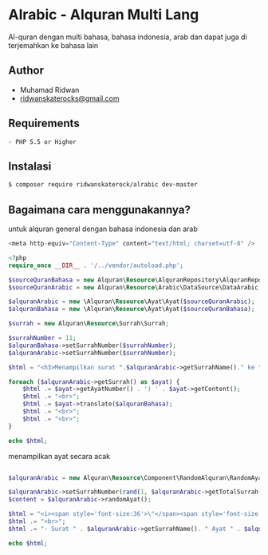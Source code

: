 
Alrabic - Alquran Multi Lang
============

Al-quran dengan multi bahasa, bahasa indonesia, arab dan dapat juga di terjemahkan ke bahasa lain

Author
-------
* Muhamad Ridwan
* ridwanskaterocks@gmail.com

Requirements
------------

	- PHP 5.5 or Higher


Instalasi
-----------
```bash
$ composer require ridwanskaterock/alrabic dev-master
```



Bagaimana cara menggunakannya?
-----------
untuk alquran general dengan bahasa indonesia dan arab
```php	
<meta http-equiv="Content-Type" content="text/html; charset=utf-8" />

<?php
require_once __DIR__ . '/../vendor/autoload.php';

$sourceQuranBahasa = new Alquran\Resource\AlquranRepository\AlquranRepositoryBahasa\AlquranRepositoryBahasa;
$sourceQuranArabic = new Alquran\Resource\Arabic\DataSource\DataArabic;

$alquranArabic = new \Alquran\Resource\Ayat\Ayat($sourceQuranArabic);
$alquranBahasa = new \Alquran\Resource\Ayat\Ayat($sourceQuranBahasa);

$surrah = new Alquran\Resource\Surrah\Surrah;

$surrahNumber = 11;
$alquranBahasa->setSurrahNumber($surrahNumber);
$alquranArabic->setSurrahNumber($surrahNumber);

$html = "<h3>Menampilkan surat ".$alquranArabic->getSurrahName()." ke ".$alquranArabic->getSurrahNumber()." </h3><br>";

foreach ($alquranArabic->getSurrah() as $ayat) {
	$html .= $ayat->getAyatNumber() . ') ' . $ayat->getContent();
	$html .= "<br>";
	$html .= $ayat->translate($alquranBahasa);
	$html .= "<br>";
	$html .= "<br>";
}

echo $html;

```

menampilkan ayat secara acak

```php	

$alquranArabic = new Alquran\Resource\Component\RandomAlquran\RandomAyat\RandomAyat($sourceQuranArabic);

$alquranArabic->setSurrahNumber(rand(1, $alquranArabic->getTotalSurrah()));
$content = $alquranArabic->randomAyat();

$html = "<i><span style='font-size:36'>\"</span><span style='font-size:20'>".$content->translate($alquranBahasa)."</span><span style='font-size:36'>\"</span>";
$html .= "<br>";
$html .= "- Surat " . $alquranArabic->getSurrahName(). " Ayat " . $alquranArabic->getSurrahNumber();

echo $html;
```
